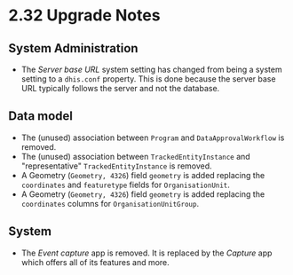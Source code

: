 # 2.32 Upgrade Notes

## System Administration
- The *Server base URL* system setting has changed from being a system setting to a `dhis.conf` property. This is done because the server base URL typically follows the server and not the database.

## Data model
- The (unused) association between `Program` and `DataApprovalWorkflow` is removed.
- The (unused) association between `TrackedEntityInstance` and "representative" `TrackedEntityInstance` is removed.
- A Geometry (`Geometry, 4326`) field `geometry` is added replacing the `coordinates` and `featuretype` fields for `OrganisationUnit`.
- A Geometry (`Geometry, 4326`) field `geometry` is added replacing the `coordinates` columns for `OrganisationUnitGroup`.

## System
- The *Event capture* app is removed. It is replaced by the *Capture* app which offers all of its features and more.
